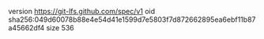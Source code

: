 version https://git-lfs.github.com/spec/v1
oid sha256:049d60078b88e4e54d41e1599d7e5803f7d872662895ea6ebf11b87a45662df4
size 536
